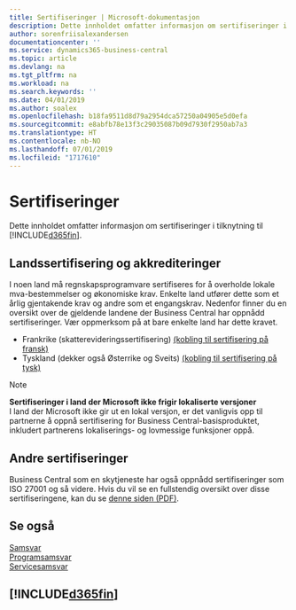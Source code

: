 ```yaml
---
title: Sertifiseringer | Microsoft-dokumentasjon
description: Dette innholdet omfatter informasjon om sertifiseringer i tilknytning til Business Central.
author: sorenfriisalexandersen
documentationcenter: ''
ms.service: dynamics365-business-central
ms.topic: article
ms.devlang: na
ms.tgt_pltfrm: na
ms.workload: na
ms.search.keywords: ''
ms.date: 04/01/2019
ms.author: soalex
ms.openlocfilehash: b18fa9511d8d79a2954dca57250a04905e5d0efa
ms.sourcegitcommit: e8abfb78e13f3c29035087b09d7930f2950ab7a3
ms.translationtype: HT
ms.contentlocale: nb-NO
ms.lasthandoff: 07/01/2019
ms.locfileid: "1717610"
---
```

# <a name="certifications"></a>Sertifiseringer  
Dette innholdet omfatter informasjon om sertifiseringer i tilknytning til [!INCLUDE[d365fin](../includes/d365fin_md.md)].  

## <a name="country-certifications-and-accreditations"></a>Landssertifisering og akkrediteringer
I noen land må regnskapsprogramvare sertifiseres for å overholde lokale mva-bestemmelser og økonomiske krav. Enkelte land utfører dette som et årlig gjentakende krav og andre som et engangskrav. Nedenfor finner du en oversikt over de gjeldende landene der Business Central har oppnådd sertifiseringer. Vær oppmerksom på at bare enkelte land har dette kravet.  
- Frankrike (skatterevideringssertifisering) [(kobling til sertifisering på fransk)](https://services.infocert.org/certificats/CERTIF-07-181-R16.pdf) 
- Tyskland (dekker også Østerrike og Sveits) [(kobling til sertifisering på tysk)](https://www.bdo.de/de-de/themen/softwarebescheinungen/bdo/microsoft-dynamics-365-business-central)

> [!NOTE]  
>  **Sertifiseringer i land der Microsoft ikke frigir lokaliserte versjoner**  
> I land der Microsoft ikke gir ut en lokal versjon, er det vanligvis opp til partnerne å oppnå sertifisering for Business Central-basisproduktet, inkludert partnerens lokaliserings- og lovmessige funksjoner oppå.

## <a name="other-certifications"></a>Andre sertifiseringer  
Business Central som en skytjeneste har også oppnådd sertifiseringer som ISO 27001 og så videre. Hvis du vil se en fullstendig oversikt over disse sertifiseringene, kan du se [denne siden (PDF)](https://aka.ms/d365-compliance-list).

## <a name="see-also"></a>Se også  
[Samsvar](compliance-overview.md)  
[Programsamsvar](compliance-application-compliance.md)  
[Servicesamsvar](compliance-service-compliance.md)  

 ## [!INCLUDE[d365fin](../includes/free_trial_md.md)]  
 
